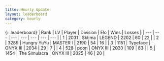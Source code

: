 ```yaml
---
title: Hourly Update
layout: leaderboard
category: hourly
---
```


{: .leaderboard}
| Rank | LV | Player | Division | Elo | Wins | Losses |
| --- | --- | --- | --- | --- | --- | --- |
| <span data-change="0">1</span> | 2031 | <span title="ID: 353063">Sktima</span> | LEGEND | <span data-change="0">2202</span> | <span data-change="0">60</span> | <span data-change="0">22</span> |
| <span data-change="0">2</span> | 3289 | <span title="ID: 164871">Hungry YuYu</span> | MASTER I | <span data-change="-7">2190</span> | <span data-change="2">54</span> | <span data-change="1">16</span> |
| <span data-change="0">3</span> | 1151 | <span title="ID: 628233">Typeface</span> | ONYX III | <span data-change="0">2034</span> | <span data-change="0">29</span> | <span data-change="0">7</span> |
| <span data-change="8">4</span> | 528 | <span title="ID: 540690">poon</span> | ONYX III | <span data-change="37">2030</span> | <span data-change="3">109</span> | <span data-change="0">83</span> |
| <span data-change="-1">5</span> | 1454 | <span title="ID: 366840">The Simulacra</span> | ONYX III | <span data-change="0">2025</span> | <span data-change="0">46</span> | <span data-change="0">20</span> |
